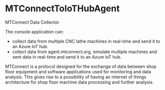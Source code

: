 # MTConnectToIoTHubAgent
MTConnect Data Collector

The console application can:
- collect data from multiple CNC lathe machines in real-time and send it to an Azure IoT hub.
- collect data from agent.mtconnect.org, simulate multiple machines and sent data in real-time and send it to an Azure IoT hub.

MTConnect is a protocol designed for the exchange of data between shop floor equipment and software applications used for monitoring and data analysis. This gives rise to a possibility of having an internet of things architecture for shop floor machine data processing and further analysis.

